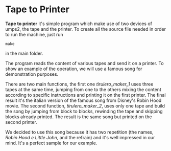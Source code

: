 # Tape to Printer
**Tape to printer** it's simple program which make use of two devices of umps2, the tape and the printer.
To create all the source file needed in order to run the machine, just run
```
make
```
in the main folder.

The program reads the content of various tapes and send it on a printer.
To show an example of the operation, we will use a famous song for demonstration purposes.

There are two main functions, the first one *tirulero_maker_1* uses three tapes at the same time, jumping from one to the others mixing the content according to specific instructions and printing it on the first printer. The final result it's the italian version of the famous song from Disney's Robin Hood movie.
The second function, *tirulero_maker_2*, uses only one tape and build the song by jumping from block to blocks, rewinding the tape and skipping blocks already printed. The result is the same song but printed on the second printer.

We decided to use this song because it has two repetition (the names, *Robin Hood e Little John*, and the refrain) and it's well impressed in our mind. It's a perfect sample for our example.
